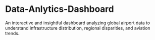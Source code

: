 # Data-Anlytics-Dashboard
An interactive and insightful dashboard analyzing global airport data to understand infrastructure distribution, regional disparities, and aviation trends.
